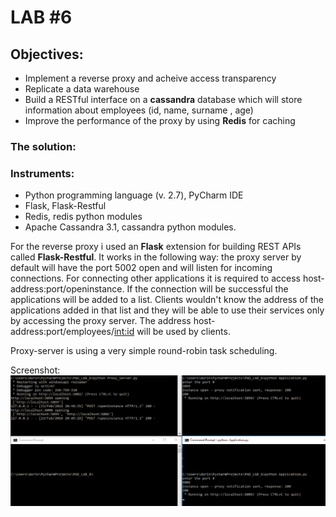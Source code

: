 # LAB #6

## Objectives:
- Implement a reverse proxy and acheive access transparency
- Replicate a data warehouse
- Build a RESTful interface on a **cassandra** database which will store information about employees (id, name, surname , age)
- Improve the performance of the proxy by using **Redis** for caching

### The solution:

### Instruments:
- Python programming language (v. 2.7), PyCharm IDE
- Flask, Flask-Restful
- Redis, redis python modules
- Apache Cassandra 3.1, cassandra python modules.

For the reverse proxy i used an **Flask** extension for building REST APIs called **Flask-Restful**.
It works in the following way: the proxy server by default will have the port 5002 open and will listen for incoming connections. For connecting other applications it is required to access host-address:port/openinstance. If the connection will be successful the applications will be added to a list.
Clients wouldn't know the address of the applications added in that list and they will be able to use their services only by accessing the proxy server.
The address host-address:port/employees/<int:id> will be used by clients.

Proxy-server is using a very simple round-robin task scheduling.

Screenshot:
![alt text](sc1.png "Screenshot 1")

